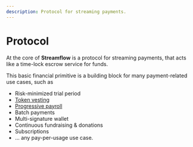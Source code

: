 ```yaml
---
description: Protocol for streaming payments.
---
```


# Protocol

At the core of **Streamflow** is a protocol for streaming payments, that acts like a time-lock escrow service for funds.&#x20;

This basic financial primitive is a building block for many payment-related use cases, such as

* Risk-minimized trial period
* [Token vesting](../products/token-vesting.md)
* [Progressive payroll](../products/stream-payments.md)
* Batch payments&#x20;
* Multi-signature wallet
* Continuous fundraising & donations
* Subscriptions
* ... any pay-per-usage use case.

